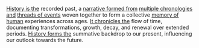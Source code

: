 
[History is the](2/3/2/3/3/1/.History) recorded past, a [narrative formed from](3/3/2/2/.Narrative%20Shapes) [multiple chronologies and](3/3/2/2/3/1/.Disjointed%20Timelines) [threads of events](1/2/2/3/3/1/.Event) woven together to form a collective [memory of human](2/1/3/2/2/.Memory) experiences across ages. [It chronicles the](1/2/1/3/1/1/1/.Chronology) flow of time, documenting transformations, growth, decay, and renewal over extended periods. [History forms the](2/3/2/3/3/1/.History) summative backdrop to our present, influencing our outlook towards the future.

